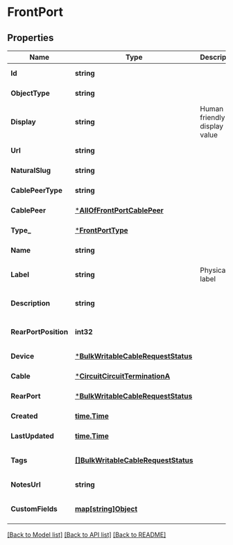 # FrontPort

## Properties
Name | Type | Description | Notes
------------ | ------------- | ------------- | -------------
**Id** | **string** |  | [default to null]
**ObjectType** | **string** |  | [default to null]
**Display** | **string** | Human friendly display value | [default to null]
**Url** | **string** |  | [default to null]
**NaturalSlug** | **string** |  | [default to null]
**CablePeerType** | **string** |  | [default to null]
**CablePeer** | [***AllOfFrontPortCablePeer**](AllOfFrontPortCablePeer.md) |  | [default to null]
**Type_** | [***FrontPortType**](FrontPort_type.md) |  | [default to null]
**Name** | **string** |  | [default to null]
**Label** | **string** | Physical label | [optional] [default to null]
**Description** | **string** |  | [optional] [default to null]
**RearPortPosition** | **int32** |  | [optional] [default to 1]
**Device** | [***BulkWritableCableRequestStatus**](BulkWritableCableRequest_status.md) |  | [default to null]
**Cable** | [***CircuitCircuitTerminationA**](Circuit_circuit_termination_a.md) |  | [default to null]
**RearPort** | [***BulkWritableCableRequestStatus**](BulkWritableCableRequest_status.md) |  | [default to null]
**Created** | [**time.Time**](time.Time.md) |  | [default to null]
**LastUpdated** | [**time.Time**](time.Time.md) |  | [default to null]
**Tags** | [**[]BulkWritableCableRequestStatus**](BulkWritableCableRequest_status.md) |  | [optional] [default to null]
**NotesUrl** | **string** |  | [default to null]
**CustomFields** | [**map[string]Object**](.md) |  | [optional] [default to null]

[[Back to Model list]](../README.md#documentation-for-models) [[Back to API list]](../README.md#documentation-for-api-endpoints) [[Back to README]](../README.md)

